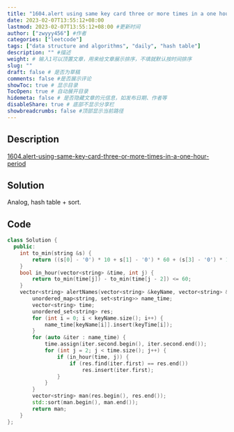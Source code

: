 ```yaml
---
title: "1604.alert using same key card three or more times in a one hour period"
date: 2023-02-07T13:55:12+08:00
lastmod: 2023-02-07T13:55:12+08:00 #更新时间
author: ["zwyyy456"] #作者
categories: ["leetcode"]
tags: ["data structure and algorithms", "daily", "hash table"]
description: "" #描述
weight: # 输入1可以顶置文章，用来给文章展示排序，不填就默认按时间排序
slug: ""
draft: false # 是否为草稿
comments: false #是否展示评论
showToc: true # 显示目录
TocOpen: true # 自动展开目录
hidemeta: false # 是否隐藏文章的元信息，如发布日期、作者等
disableShare: true # 底部不显示分享栏
showbreadcrumbs: false #顶部显示当前路径
---
```

## Description
[1604.alert-using-same-key-card-three-or-more-times-in-a-one-hour-period](https://leetcode.com/problems/alert-using-same-key-card-three-or-more-times-in-a-one-hour-period/)

## Solution
Analog, hash table + sort.

## Code
```cpp
class Solution {
  public:
    int to_min(string &s) {
        return ((s[0] - '0') * 10 + s[1] - '0') * 60 + (s[3] - '0') * 10 + s[4] - '0';
    }
    bool in_hour(vector<string> &time, int j) {
        return to_min(time[j]) - to_min(time[j - 2]) <= 60;
    }
    vector<string> alertNames(vector<string> &keyName, vector<string> &keyTime) {
        unordered_map<string, set<string>> name_time;
        vector<string> time;
        unordered_set<string> res;
        for (int i = 0; i < keyName.size(); i++) {
            name_time[keyName[i]].insert(keyTime[i]);
        }
        for (auto &iter : name_time) {
            time.assign(iter.second.begin(), iter.second.end());
            for (int j = 2; j < time.size(); j++) {
                if (in_hour(time, j)) {
                    if (res.find(iter.first) == res.end())
                        res.insert(iter.first);
                }
            }
        }
        vector<string> man(res.begin(), res.end());
        std::sort(man.begin(), man.end());
        return man;
    }
};
```